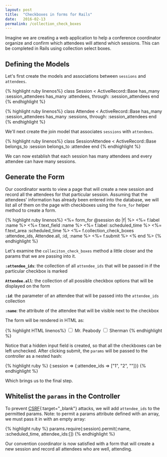 ```yaml
---
layout: post
title:  "Checkboxes in forms for Rails"
date:   2016-02-13
permalink: /collection_check_boxes
---
```


Imagine we are creating a web application to help a conference coordinator organize and confirm which attendees will attend which sessions. This can be completed in Rails using collection select boxes.

**Defining the Models**
---

Let's first create the models and associations between `sessions` and `attendees`.

{% highlight ruby linenos%}
class Session < ActiveRecord::Base
  has_many :session_attendees
  has_many :attendees, through: :session_attendees
end
{% endhighlight %}

{% highlight ruby linenos%}
class Attendee < ActiveRecord::Base
  has_many :session_attendees
  has_many :sessions, through: :session_attendees
end
{% endhighlight %}

We'll next create the join model that associates `sessions` with `attendees`.

{% highlight ruby linenos%}
class SessionAttendee < ActiveRecord::Base
  belongs_to :session
  belongs_to :attendee
end
{% endhighlight %}

We can now establish that each session has many attendees and every attendee can have many sessions.

**Generate the Form**
---

Our coordinator wants to view a page that will create a new session and record all the attendees for that particular session. Assuming that the attendees' information has already been entered into the database, we will list all of them on the page with checkboxes using the `form_for` helper method to create a form.

{% highlight ruby linenos%}
<%= form_for @session do |f| %>
  <%= f.label :name %>
  <%= f.text_field :name %>
  <%= f.label :scheduled_time %>
  <%= f.text_area :scheduled_time %>
  <%= f.collection_check_boxes :attendee_ids, Attendee.all, :id, :name %>
  <%= f.submit %>
<% end %>
{% endhighlight %}

Let's examine the `colleciton_check_boxes` method a little closer and the params that we are passing into it.

**`:attendee_ids`**: the collection of all `attendee_ids` that will be passed in if the particular checkbox is marked

**`Attendee.all`**: the collection of all possible checkbox options that will be displayed on the form

**`:id`**: the parameter of an attendee that will be passed into the `attendee_ids` collection

**`:name`**: the attribute of the attendee that will be visible next to the checkbox

The form will be rendered in HTML as:

{% highlight HTML linenos%}
<input type="checkbox" value="1" name="session[attendee_ids][]" id="session_attendee_ids_1" />
<label for="session_attendee_ids_1">Mr. Peabody</label>
<input type="checkbox" value="2" name="session[attendee_ids][]" id="session_attendee_ids_2" />
<label for="session_attendee_ids_2">Sherman</label>
<input type="hidden" name="session[attendee_ids][]" value="" />
{% endhighlight %}

Notice that a hidden input field is created, so that all the checkboxes can be left unchecked. After clicking submit, the `params` will be passed to the controller as a nested hash:

{% highlight ruby %}
{:session => {:attendee_ids => ["1", "2", ""]}} 
{% endhighlight %}

Which brings us to the final step.


**Whitelist the `params` in the Controller**
---

To prevent [CSRF](http://guides.rubyonrails.org/security.html#cross-site-request-forgery-csrf){:target="_blank"} attacks, we will add `attendee_ids` to the permitted params. Note: to permit a params attribute defined with an array, we must pass it in with an empty array: 

{% highlight ruby %}
params.require(:session).permit(:name, :scheduled_time, attendee_ids:[])
{% endhighlight %}

Our convention coordinator is now satisfied with a form that will create a new session and record all attendees who are well, attending.